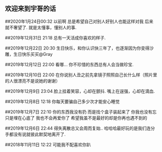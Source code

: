 ## 欢迎来到宇哥的话

##2020年1月24日00:32
以前啊
总是希望自己对别人好别人也能这样对我
后来就不奢望了.
就是太懂事，懂别人的事.

##2019年12月31日 21:18
总有一天活成你喜欢的样子. 

##2019年12月22日 20:30
生日快乐，和你认识快三年了，也逐渐因为你变得沙雕，生日快乐买买@Gray  

##2019年12月12日 22:00
看哪... 你不珍惜的东西总有人会当做珍宝. 

##2019年12月10日 22:00
在你说别人丑之前先拿镜子照照自己长什么样（照片里的人很漂亮不是说她的谢谢）

##2019年12月9日 23:04
脸上挂着笑容，心却在颤抖.
嘴上在逞强，心却在滴血. 

##2019年12月8日 12:18
你每天要骗自己多少次才能安心睡觉

##2019年12月7日 22:10
你的东西我没有扔 而是找个盒子装起来了
你我也没有忘 只是埋在心底了
我也不会再爱你了
希望我虽不是最好的却是你再也遇不到的

##2019年12月6日 22:44
得失离散总又会周而复始..
哈哈哈最好玩的是我们连分手都没有说就彼此默契地离开了. 

##2018年11月11日 12:22
可能我不配喜欢你趴
